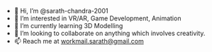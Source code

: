 - 👋 Hi, I’m @sarath-chandra-2001
- 👀 I’m interested in VR/AR, Game Development, Animation
- 🌱 I’m currently learning 3D Modelling
- 💞️ I’m looking to collaborate on anything which involves creativity.
- 📫 Reach me at workmail.sarath@gmail.com

<!---
sarath-chandra-2001/sarath-chandra-2001 is a ✨ special ✨ repository because its `README.md` (this file) appears on your GitHub profile.
You can click the Preview link to take a look at your changes.
--->
